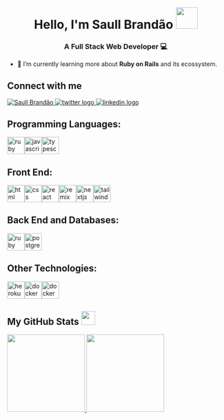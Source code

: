 <h1 align="center"> Hello, I'm Saull Brandão <img src = "https://raw.githubusercontent.com/MartinHeinz/MartinHeinz/master/wave.gif" width=50px height=50px> </h1>
<h3 align="center">A Full Stack Web Developer 💻</h3>

- 🌱 I’m currently learning more about **Ruby on Rails** and its ecossystem.

<h2> Connect with me</h2>
<a href="https://www.saull.com.br">
    <img alt="Saull Brandão" src="https://img.shields.io/badge/-saull.com.br-1a1a1a?style=flat&logo=googlechrome&logoColor=white" />
</a>
<a href="https://www.twitter.com/saullbrandao/">
    <img alt="twitter logo" src="https://img.shields.io/badge/-saullbrandao-1DA1F2?style=flat&logo=Twitter&logoColor=white" />
</a>
<a href="https://www.linkedin.com/in/saullbrandao/">
    <img alt="linkedin logo" src="https://img.shields.io/badge/-saullbrandao-0A66C2?style=flat&logo=Linkedin&logoColor=white" />
</a>

<h2 align="left">Programming Languages:</h2>
<div style="display: flex">
    <img width='40px' src='https://raw.githubusercontent.com/rahulbanerjee26/githubAboutMeGenerator/main/icons/ruby.svg' alt="ruby">
    <img width='40px' src='https://raw.githubusercontent.com/rahulbanerjee26/githubAboutMeGenerator/main/icons/javascript.svg' alt="javascript">
    <img width='40px' src='https://raw.githubusercontent.com/rahulbanerjee26/githubAboutMeGenerator/main/icons/typescript.svg' alt="typescript">
</div>

<h2 align="left">Front End:</h2>
<div style="display: flex">
    <img width='40px' src='https://raw.githubusercontent.com/rahulbanerjee26/githubAboutMeGenerator/main/icons/html.svg' alt='html'>
    <img width='40px' src='https://raw.githubusercontent.com/rahulbanerjee26/githubAboutMeGenerator/main/icons/css.svg' alt='css'>
    <img width='40px' src='https://raw.githubusercontent.com/rahulbanerjee26/githubAboutMeGenerator/main/icons/reactjs.svg' alt='react'>
    <img width='40px' src='https://avatars.githubusercontent.com/u/64235328' alt='remix'>
    <img width='40px' src='https://assets.vercel.com/image/upload/q_auto/front/assets/design/nextjs-white-logo.svg' alt='nextjs'>
    <img width='40px' src='https://raw.githubusercontent.com/rahulbanerjee26/githubAboutMeGenerator/main/icons/tailwind.svg' alt='tailwind'>
    
</div>

<h2 align="left">Back End and Databases:</h2>
<div style="display: flex">
    <img width ='40px' src ='https://raw.githubusercontent.com/rahulbanerjee26/githubAboutMeGenerator/main/icons/rails.svg' alt='ruby on rails'>
    <img width ='40px' src ='https://raw.githubusercontent.com/rahulbanerjee26/githubProfileReadmeGenerator/main/icons/postgresql.svg' alt='postgresql'>
</div>

<h2 align="left">Other Technologies:</h2>
<div style="display: flex">
    <img width ='40px' src ='https://raw.githubusercontent.com/rahulbanerjee26/githubProfileReadmeGenerator/main/icons/heroku.svg' alt='heroku'>
    <img width ='40px' src ='https://raw.githubusercontent.com/rahulbanerjee26/githubProfileReadmeGenerator/main/icons/docker.svg' alt='docker'>
    <img width ='40px' src ='https://git-scm.com/images/logos/downloads/Git-Icon-1788C.png' alt='docker'>
</div>

<h2> My GitHub Stats <img src='https://media1.giphy.com/media/du3J3cXyzhj75IOgvA/giphy.gif?cid=ecf05e47x2g034i9pzwtzzsd3xgg2w9nr94t4tflbbgo3008&rid=giphy.gif' width=32px  height=32px> </h2>

<div>
  <a href="https://github.com/saullbrandao">
  <img height="180em" src="https://github-readme-stats.vercel.app/api?username=saullbrandao&show_icons=true&theme=dark&include_all_commits=true&count_private=true"/>
  <img height="180em" src="https://github-readme-stats.vercel.app/api/top-langs/?username=saullbrandao&layout=compact&theme=dark"/>
<div>
